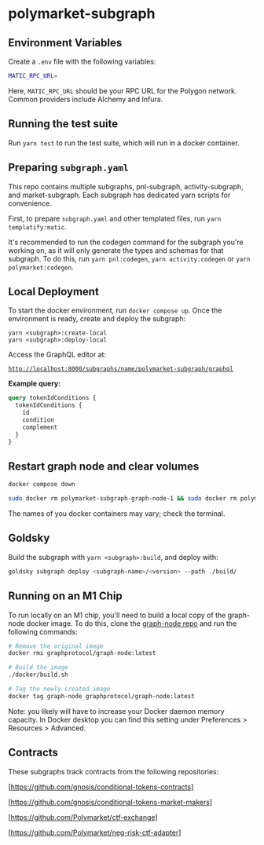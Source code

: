 # polymarket-subgraph

## Environment Variables

Create a `.env` file with the following variables:

```bash
MATIC_RPC_URL=
```

Here, `MATIC_RPC_URL` should be your RPC URL for the Polygon network. Common providers include Alchemy and Infura.

## Running the test suite

Run `yarn test` to run the test suite, which will run in a docker container.

## Preparing `subgraph.yaml`

This repo contains multiple subgraphs, pnl-subgraph, activity-subgraph, and market-subgraph. Each subgraph has dedicated yarn scripts for convenience.

First, to prepare `subgraph.yaml` and other templated files, run `yarn templatify:matic`.

It's recommended to run the codegen command for the subgraph you're working on, as it will only generate the types and schemas for that subgraph. To do this, run `yarn pnl:codegen`, `yarn activity:codegen` or `yarn polymarket:codegen`.

## Local Deployment

To start the docker environment, run `docker compose up`. Once the environment is ready, create and deploy the subgraph:

```[bash]
yarn <subgraph>:create-local
yarn <subgraph>:deploy-local
```

Access the GraphQL editor at:

[`http://localhost:8000/subgraphs/name/polymarket-subgraph/graphql`](http://localhost:8000/subgraphs/name/polymarket-subgraph/graphql)

**Example query:**

```graphQL
query tokenIdConditions {
  tokenIdConditions {
    id
    condition
    complement
  }
}
```

## Restart graph node and clear volumes

```bash
docker compose down
```

```bash
sudo docker rm polymarket-subgraph-graph-node-1 && sudo docker rm polymarket-subgraph-ipfs-1 && sudo docker rm polymarket-subgraph-postgres-1 && sudo docker rm polymarket-subgraph-ganache-1
```

The names of you docker containers may vary; check the terminal.

## Goldsky

Build the subgraph with `yarn <subgraph>:build`, and deploy with:

```bash
goldsky subgraph deploy <subgraph-name>/<version> --path ./build/
```

## Running on an M1 Chip

To run locally on an M1 chip, you'll need to build a local copy of the graph-node docker image. To do this, clone the [graph-node repo](https://github.com/graphprotocol/graph-node) and run the following commands:

```bash
# Remove the original image
docker rmi graphprotocol/graph-node:latest

# Build the image
./docker/build.sh

# Tag the newly created image
docker tag graph-node graphprotocol/graph-node:latest
```

Note: you likely will have to increase your Docker daemon memory capacity. In Docker desktop you can find this setting under Preferences > Resources > Advanced.

## Contracts

These subgraphs track contracts from the following repositories:

[https://github.com/gnosis/conditional-tokens-contracts]

[https://github.com/gnosis/conditional-tokens-market-makers]

[https://github.com/Polymarket/ctf-exchange]

[https://github.com/Polymarket/neg-risk-ctf-adapter]
